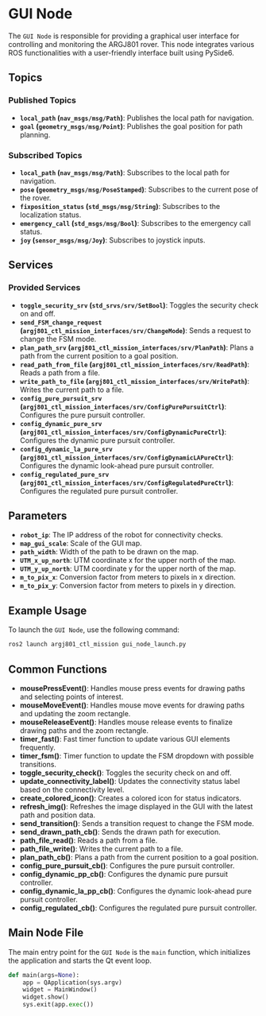 
# GUI Node

The `GUI Node` is responsible for providing a graphical user interface for controlling and monitoring the ARGJ801 rover. This node integrates various ROS functionalities with a user-friendly interface built using PySide6.

## Topics

### Published Topics
- **`local_path` (`nav_msgs/msg/Path`)**: Publishes the local path for navigation.
- **`goal` (`geometry_msgs/msg/Point`)**: Publishes the goal position for path planning.

### Subscribed Topics
- **`local_path` (`nav_msgs/msg/Path`)**: Subscribes to the local path for navigation.
- **`pose` (`geometry_msgs/msg/PoseStamped`)**: Subscribes to the current pose of the rover.
- **`fixposition_status` (`std_msgs/msg/String`)**: Subscribes to the localization status.
- **`emergency_call` (`std_msgs/msg/Bool`)**: Subscribes to the emergency call status.
- **`joy` (`sensor_msgs/msg/Joy`)**: Subscribes to joystick inputs.

## Services

### Provided Services
- **`toggle_security_srv` (`std_srvs/srv/SetBool`)**: Toggles the security check on and off.
- **`send_FSM_change_request` (`argj801_ctl_mission_interfaces/srv/ChangeMode`)**: Sends a request to change the FSM mode.
- **`plan_path_srv` (`argj801_ctl_mission_interfaces/srv/PlanPath`)**: Plans a path from the current position to a goal position.
- **`read_path_from_file` (`argj801_ctl_mission_interfaces/srv/ReadPath`)**: Reads a path from a file.
- **`write_path_to_file` (`argj801_ctl_mission_interfaces/srv/WritePath`)**: Writes the current path to a file.
- **`config_pure_pursuit_srv` (`argj801_ctl_mission_interfaces/srv/ConfigPurePursuitCtrl`)**: Configures the pure pursuit controller.
- **`config_dynamic_pure_srv` (`argj801_ctl_mission_interfaces/srv/ConfigDynamicPureCtrl`)**: Configures the dynamic pure pursuit controller.
- **`config_dynamic_la_pure_srv` (`argj801_ctl_mission_interfaces/srv/ConfigDynamicLAPureCtrl`)**: Configures the dynamic look-ahead pure pursuit controller.
- **`config_regulated_pure_srv` (`argj801_ctl_mission_interfaces/srv/ConfigRegulatedPureCtrl`)**: Configures the regulated pure pursuit controller.

## Parameters

- **`robot_ip`**: The IP address of the robot for connectivity checks.
- **`map_gui_scale`**: Scale of the GUI map.
- **`path_width`**: Width of the path to be drawn on the map.
- **`UTM_x_up_north`**: UTM coordinate x for the upper north of the map.
- **`UTM_y_up_north`**: UTM coordinate y for the upper north of the map.
- **`m_to_pix_x`**: Conversion factor from meters to pixels in x direction.
- **`m_to_pix_y`**: Conversion factor from meters to pixels in y direction.

## Example Usage

To launch the `GUI Node`, use the following command:
```bash
ros2 launch argj801_ctl_mission gui_node_launch.py
```

## Common Functions

- **mousePressEvent()**: Handles mouse press events for drawing paths and selecting points of interest.
- **mouseMoveEvent()**: Handles mouse move events for drawing paths and updating the zoom rectangle.
- **mouseReleaseEvent()**: Handles mouse release events to finalize drawing paths and the zoom rectangle.
- **timer_fast()**: Fast timer function to update various GUI elements frequently.
- **timer_fsm()**: Timer function to update the FSM dropdown with possible transitions.
- **toggle_security_check()**: Toggles the security check on and off.
- **update_connectivity_label()**: Updates the connectivity status label based on the connectivity level.
- **create_colored_icon()**: Creates a colored icon for status indicators.
- **refresh_img()**: Refreshes the image displayed in the GUI with the latest path and position data.
- **send_transition()**: Sends a transition request to change the FSM mode.
- **send_drawn_path_cb()**: Sends the drawn path for execution.
- **path_file_read()**: Reads a path from a file.
- **path_file_write()**: Writes the current path to a file.
- **plan_path_cb()**: Plans a path from the current position to a goal position.
- **config_pure_pursuit_cb()**: Configures the pure pursuit controller.
- **config_dynamic_pp_cb()**: Configures the dynamic pure pursuit controller.
- **config_dynamic_la_pp_cb()**: Configures the dynamic look-ahead pure pursuit controller.
- **config_regulated_cb()**: Configures the regulated pure pursuit controller.

## Main Node File

The main entry point for the `GUI Node` is the `main` function, which initializes the application and starts the Qt event loop.

```python
def main(args=None):
    app = QApplication(sys.argv)
    widget = MainWindow()
    widget.show()
    sys.exit(app.exec())
```

